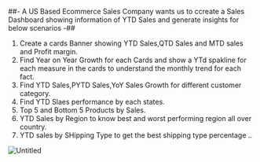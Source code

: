 ##- A US Based Ecommerce Sales Company wants us to ccreate a Sales Dashboard showing information of YTD Sales and generate insights for below scenarios -## 

1. Create a cards Banner showing YTD Sales,QTD Sales and MTD sales and Profit margin.
2. Find Year on Year Growth for each Cards and show a YTd spakline for each measure in the cards to understand the monthly trend for each fact.
3. Find YTD Sales,PYTD Sales,YoY Sales Growth for different customer category.
4. Find YTD Slaes performance by each states.
5. Top 5 and Bottom 5 Products by Sales.
6. YTD Sales by Region to know best and worst performing region all over country.
7. YTD sales by SHipping Type to get the best shipping type percentage ..

![Untitled](https://github.com/user-attachments/assets/1a10fbef-e662-42d2-a139-6e800580c68a)
